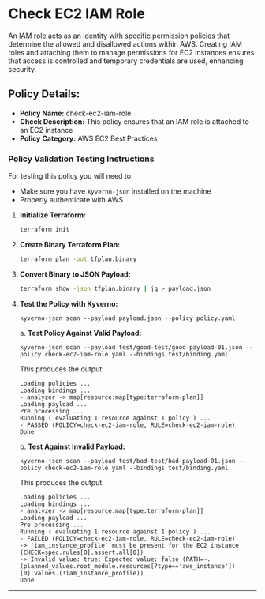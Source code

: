 # Check EC2 IAM Role

An IAM role acts as an identity with specific permission policies that determine the allowed and disallowed actions within AWS. Creating IAM roles and attaching them to manage permissions for EC2 instances ensures that access is controlled and temporary credentials are used, enhancing security.

## Policy Details:

- **Policy Name:** check-ec2-iam-role
- **Check Description:** This policy ensures that an IAM role is attached to an EC2 instance
- **Policy Category:** AWS EC2 Best Practices

### Policy Validation Testing Instructions

For testing this policy you will need to:
- Make sure you have `kyverno-json` installed on the machine 
- Properly authenticate with AWS

1. **Initialize Terraform:**
    ```bash
    terraform init
    ```

2. **Create Binary Terraform Plan:**
    ```bash
    terraform plan -out tfplan.binary
    ```

3. **Convert Binary to JSON Payload:**
    ```bash
    terraform show -json tfplan.binary | jq > payload.json
    ```

4. **Test the Policy with Kyverno:**
    ```
    kyverno-json scan --payload payload.json --policy policy.yaml
    ```

    a. **Test Policy Against Valid Payload:**
    ```
    kyverno-json scan --payload test/good-test/good-payload-01.json --policy check-ec2-iam-role.yaml --bindings test/binding.yaml 
    ```

    This produces the output:
    ```
    Loading policies ...
    Loading bindings ...
    - analyzer -> map[resource:map[type:terraform-plan]]
    Loading payload ...
    Pre processing ...
    Running ( evaluating 1 resource against 1 policy ) ...
    - PASSED (POLICY=check-ec2-iam-role, RULE=check-ec2-iam-role)
    Done
    ```

    b. **Test Against Invalid Payload:**
    ```
    kyverno-json scan --payload test/bad-test/bad-payload-01.json --policy check-ec2-iam-role.yaml --bindings test/binding.yaml 
    ```

    This produces the output:
    ```
    Loading policies ...
    Loading bindings ...
    - analyzer -> map[resource:map[type:terraform-plan]]
    Loading payload ...
    Pre processing ...
    Running ( evaluating 1 resource against 1 policy ) ...
    - FAILED (POLICY=check-ec2-iam-role, RULE=check-ec2-iam-role)
    -> 'iam_instance_profile' must be present for the EC2 instance (CHECK=spec.rules[0].assert.all[0])
    -> Invalid value: true: Expected value: false (PATH=~.(planned_values.root_module.resources[?type=='aws_instance'])[0].values.(!iam_instance_profile))
    Done
    ```

---